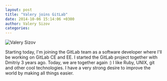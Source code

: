 ```yaml
---
layout: post
title: "Valery joins GitLab"
date: 2014-10-06 15:14:06 +0300
author: Valery Sizov
categories: 
---
```


![Valery Sizov](/images/team/picture_vsizov.png)

Starting today, I'm joining the GitLab team as a software developer where I'll be working on GitLab CE and EE.
I started the GitLab project together with Dmitriy 3 years ago. Today, we are together again :)
I like Ruby, UNIX, git and other cool technologies. 
I have a very strong desire to improve the world by making all things easier.
